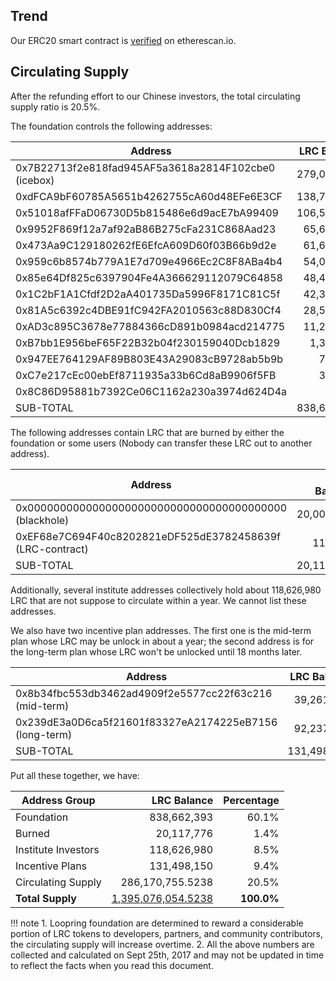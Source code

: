 
## Trend

<script type="text/javascript" src="https://files.coinmarketcap.com/static/widget/currency.js"></script>
<div class="coinmarketcap-currency-widget" data-currency="loopring" data-base="USD"  data-secondary="BTC"></div>

Our ERC20 smart contract is [verified](https://etherscan.io/address/lrctoken.eth) on etherescan.io.

## Circulating Supply

After the refunding effort to our Chinese investors, the total circulating supply ratio is 20.5%.

The foundation controls the following addresses:

| Address  | LRC Balance |
| ------------- | -------------:|
0x7B22713f2e818fad945AF5a3618a2814F102cbe0 (icebox)	|	279,015,212	|
0xdFCA9bF60785A5651b4262755cA60d48EFe6E3CF	|	138,768,403	|
0x51018afFFaD06730D5b815486e6d9acE7bA99409	|	106,527,780	|
0x9952F869f12a7af92aB86B275cFa231C868Aad23	|	65,646,211	|
0x473Aa9C129180262fE6EfcA609D60f03B66b9d2e	|	61,673,216	|
0x959c6b8574b779A1E7d709e4966Ec2C8F8ABa4b4	|	54,001,284	|
0x85e64Df825c6397904Fe4A366629112079C64858	|	48,460,979	|
0x1C2bF1A1Cfdf2D2aA401735Da5996F8171C81C5f	|	42,385,206	|
0x81A5c6392c4DBE91fC942FA2010563c88D830Cf4	|	28,505,011	|
0xAD3c895C3678e77884366cD891b0984acd214775	|	11,214,569	|
0xB7bb1E956beF65F22B32b04f230159040Dcb1829	|	1,378,402	|
0x947EE764129AF89B803E43A29083cB9728ab5b9b	|	782,294	|
0xC7e217cEc00ebEf8711935a33b6Cd8aB9906f5FB	|	301,426	|
0x8C86D95881b7392Ce06C1162a230a3974d624D4a	|	2,400	|
SUB-TOTAL	|	838,662,393	|	

The following addresses contain LRC that are burned by either the foundation or some users (Nobody can transfer these LRC out to another address).

| Address  | LRC Balance
| ------------- | -------------:|
0x0000000000000000000000000000000000000000 (blackhole)	|	20,000,000	|
0xEF68e7C694F40c8202821eDF525dE3782458639f (LRC-contract)	|	117,776	|
SUB-TOTAL	|	20,117,776	|	

Additionally, several institute addresses collectively hold about 118,626,980 LRC that are not suppose to circulate within a year. We cannot list these addresses.

We also have two incentive plan addresses. The first one is the mid-term plan whose LRC may be unlock in about a year; the second address is for the long-term plan whose LRC won't be unlocked until 18 months later.

| Address  | LRC Balance
| ------------- | -------------:|
0x8b34fbc553db3462ad4909f2e5577cc22f63c216 (mid-term)	|	39,261,025	|
0x239dE3a0D6ca5f21601f83327eA2174225eB7156 (long-term)	|	92,237,125	|
 SUB-TOTAL	|	131,498,150	|
 
Put all these together, we have:

Address Group  | LRC Balance | Percentage|
------------- | -------------:|-------------:|
Foundation	|	838,662,393	|	60.1%
Burned	|	20,117,776	|	1.4%
Institute Investors	|	118,626,980	|	8.5%
Incentive Plans|	131,498,150	|	9.4%
Circulating	Supply|	286,170,755.5238	|	20.5%
**Total Supply**	|	<a href="https://etherscan.io/token/0xEF68e7C694F40c8202821eDF525dE3782458639f">1,395,076,054.5238</a>	|	**100.0%**

!!! note
    1. Loopring foundation are determined to reward a considerable portion of LRC tokens to developers, partners, and community contributors, the circulating supply will increase overtime. 
    2. All the above numbers are collected and calculated on Sept 25th, 2017 and may not be updated in time to reflect the facts when you read this document.

